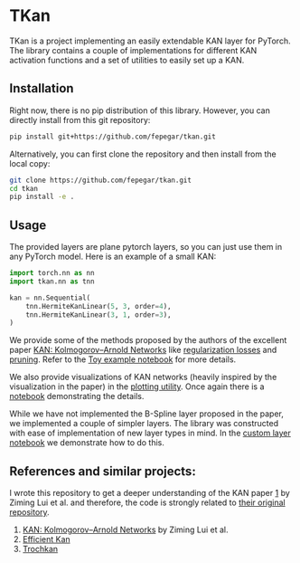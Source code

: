 # TKan 

TKan is a project implementing an easily extendable KAN layer for PyTorch. The library contains a couple of implementations for different KAN activation functions and a set of utilities to easily set up a KAN.

## Installation

Right now, there is no pip distribution of this library. However, you can directly install from this git repository:
```bash
pip install git+https://github.com/fepegar/tkan.git
```

Alternatively, you can first clone the repository and then install from the local copy:
```bash
git clone https://github.com/fepegar/tkan.git
cd tkan
pip install -e .
```

## Usage

The provided layers are plane pytorch layers, so you can just use them in any PyTorch model. Here is an example of a small KAN:
```python
import torch.nn as nn
import tkan.nn as tnn

kan = nn.Sequential(
    tnn.HermiteKanLinear(5, 3, order=4),
    tnn.HermiteKanLinear(3, 1, order=3),
)
```

We provide some of the methods proposed by the authors of the excellent paper [KAN: Kolmogorov–Arnold Networks](https://arxiv.org/html/2404.19756v1) like [regularization losses](tkan/training/losses.py) and [pruning](tkan/training/pruning.py).
Refer to the [Toy example notebook](notebooks/toy_example.ipynb) for more details.

We also provide visualizations of KAN networks (heavily inspired by the visualization in the paper) in the [plotting utility](tkan/plotting/plotter.py). Once again there is a [notebook](notebooks/plotting.ipynb) demonstrating the details.

While we have not implemented the B-Spline layer proposed in the paper, we implemented a couple of simpler layers. 
The library was constructed with ease of implementation of new layer types in mind. 
In the [custom layer notebook](notebooks/custom_layer.ipynb) we demonstrate how to do this.

## References and similar projects:

I wrote this repository to get a deeper understanding of the KAN paper [1]() by Ziming Lui et al. and therefore, the code is strongly related to [their original repository](https://github.com/KindXiaoming/pykan).

1. [KAN: Kolmogorov–Arnold Networks](https://arxiv.org/html/2404.19756v1) by Ziming Lui et al.
2. [Efficient Kan](https://github.com/Blealtan/efficient-kan)
3. [Trochkan](https://github.com/1ssb/torchkan)